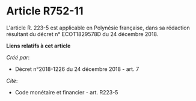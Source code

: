 # Article R752-11

L'article R. 223-5 est applicable en Polynésie française, dans sa rédaction résultant du décret n° ECOT1829578D du 24
décembre 2018.

**Liens relatifs à cet article**

_Créé par_:

  - Décret n°2018-1226 du 24 décembre 2018 - art. 7

_Cite_:

  - Code monétaire et financier - art. R223-5
